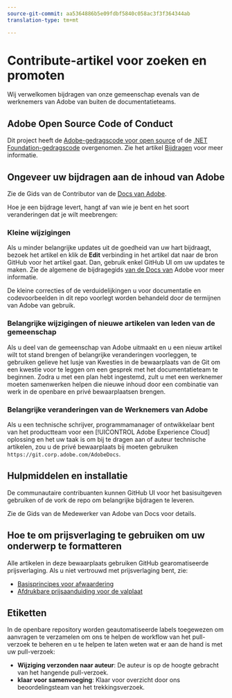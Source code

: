 ```yaml
---
source-git-commit: aa5364886b5e09fdbf5840c058ac3f3f364344ab
translation-type: tm+mt

---
```

# Contribute-artikel voor zoeken en promoten

Wij verwelkomen bijdragen van onze gemeenschap evenals van de werknemers van Adobe van buiten de documentatieteams.

## Adobe Open Source Code of Conduct

Dit project heeft de [Adobe-gedragscode voor open source](code-of-conduct.md) of de [.NET Foundation-gedragscode](https://dotnetfoundation.org/code-of-conduct) overgenomen. Zie het artikel [Bijdragen](contributing.md) voor meer informatie.

## Ongeveer uw bijdragen aan de inhoud van Adobe

Zie de Gids van de Contributor van de [Docs van Adobe](https://docs.adobe.com/help/en/contributor/contributor-guide/introduction.html).

Hoe je een bijdrage levert, hangt af van wie je bent en het soort veranderingen dat je wilt meebrengen:

### Kleine wijzigingen

Als u minder belangrijke updates uit de goedheid van uw hart bijdraagt, bezoek het artikel en klik de **Edit** verbinding in het artikel dat naar de bron GitHub voor het artikel gaat. Dan, gebruik enkel GitHub UI om uw updates te maken. Zie de algemene de bijdragegids [van de Docs van](https://docs.adobe.com/help/en/contributor/contributor-guide/introduction.html) Adobe voor meer informatie.

De kleine correcties of de verduidelijkingen u voor documentatie en codevoorbeelden in dit repo voorlegt worden behandeld door de termijnen van Adobe van gebruik.

### Belangrijke wijzigingen of nieuwe artikelen van leden van de gemeenschap

Als u deel van de gemeenschap van Adobe uitmaakt en u een nieuw artikel wilt tot stand brengen of belangrijke veranderingen voorleggen, te gebruiken gelieve het lusje van Kwesties in de bewaarplaats van de Git om een kwestie voor te leggen om een gesprek met het documentatieteam te beginnen. Zodra u met een plan hebt ingestemd, zult u met een werknemer moeten samenwerken helpen die nieuwe inhoud door een combinatie van werk in de openbare en privé bewaarplaatsen brengen.

<!--
If you submit a pull request with significant changes to documentation and code examples, you'll see a message in the pull request asking you to submit an online contribution license agreement (CLA). We need you to complete the online form before we can review your pull request.
-->

### Belangrijke veranderingen van de Werknemers van Adobe

Als u een technische schrijver, programmamanager of ontwikkelaar bent van het productteam voor een [!UICONTROL Adobe Experience Cloud] oplossing en het uw taak is om bij te dragen aan of auteur technische artikelen, zou u de privé bewaarplaats bij moeten gebruiken `https://git.corp.adobe.com/AdobeDocs`.

<!--Employees from other parts of the Adobe world should use the public repo for minor updates.-->

## Hulpmiddelen en installatie

De communautaire contribuanten kunnen GitHub UI voor het basisuitgeven gebruiken of de vork de repo om belangrijke bijdragen te leveren.

Zie de Gids [](https://docs.adobe.com/help/en/contributor/contributor-guide/introduction.html) van de Medewerker van Adobe van Docs voor details.

## Hoe te om prijsverlaging te gebruiken om uw onderwerp te formatteren

Alle artikelen in deze bewaarplaats gebruiken GitHub gearomatiseerde prijsverlaging. Als u niet vertrouwd met prijsverlaging bent, zie:

* [Basisprincipes voor afwaardering](https://help.github.com/articles/getting-started-with-writing-and-formatting-on-github/)
* [Afdrukbare prijsaanduiding voor de valplaat](https://guides.github.com/pdfs/markdown-cheatsheet-online.pdf)

## Etiketten

In de openbare repository worden geautomatiseerde labels toegewezen om aanvragen te verzamelen om ons te helpen de workflow van het pull-verzoek te beheren en u te helpen te laten weten wat er aan de hand is met uw pull-verzoek:

* **Wijziging verzonden naar auteur**: De auteur is op de hoogte gebracht van het hangende pull-verzoek.
* **klaar voor samenvoeging**: Klaar voor overzicht door ons beoordelingsteam van het trekkingsverzoek.
